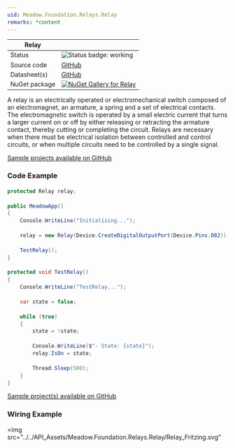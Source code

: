 ```yaml
---
uid: Meadow.Foundation.Relays.Relay
remarks: *content
---
```


| Relay | |
|--------|--------|
| Status | <img src="https://img.shields.io/badge/Working-brightgreen" style="width: auto; height: -webkit-fill-available;" alt="Status badge: working" /> |
| Source code | [GitHub](https://github.com/WildernessLabs/Meadow.Foundation/tree/main/Source/Meadow.Foundation.Core/Relays) |
| Datasheet(s) | [GitHub](https://github.com/WildernessLabs/Meadow.Foundation/tree/main/Source/Meadow.Foundation.Peripherals/Audio.Mp3.Yx5300/Datasheet) |
| NuGet package | <a href="https://www.nuget.org/packages/Meadow.Foundation/" target="_blank"><img src="https://img.shields.io/nuget/v/Meadow.Foundation.svg?label=Meadow.Foundation" alt="NuGet Gallery for Relay" /></a> |

A relay is an electrically operated or electromechanical switch composed of an electromagnet, an armature, a spring and a set of electrical contacts. The electromagnetic switch is operated by a small electric current that turns a larger current on or off by either releasing or retracting the armature contact, thereby cutting or completing the circuit. Relays are necessary when there must be electrical isolation between controlled and control circuits, or when multiple circuits need to be controlled by a single signal.

[Sample projects available on GitHub](https://github.com/WildernessLabs/Meadow.Foundation/tree/master/Source/Meadow.Foundation.Core.Samples) 

### Code Example

```csharp
protected Relay relay;

public MeadowApp()
{
    Console.WriteLine("Initializing...");

    relay = new Relay(Device.CreateDigitalOutputPort(Device.Pins.D02));

    TestRelay();
}

protected void TestRelay()
{
    Console.WriteLine("TestRelay...");

    var state = false;

    while (true)
    {
        state = !state;

        Console.WriteLine($"- State: {state}");
        relay.IsOn = state;

        Thread.Sleep(500);
    }
}

```

[Sample project(s) available on GitHub](https://github.com/WildernessLabs/Meadow.Foundation/tree/main/Source/Meadow.Foundation.Core.Samples/Relays.Relay_Sample)

### Wiring Example

<img src="../../API_Assets/Meadow.Foundation.Relays.Relay/Relay_Fritzing.svg" 
